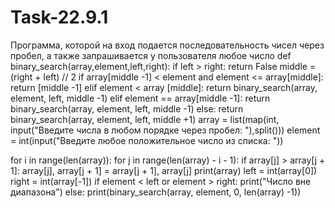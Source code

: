 # Task-22.9.1
 Программа, которой на вход подается последовательность чисел через пробел, а также запрашивается у пользователя любое число
 def binary_search(array,element,left,right):
    if left > right:
        return False
    middle = (right + left) // 2
    if array[middle -1] < element and element <= array[middle]:
        return [middle -1]
    elif element < array [middle]:
        return binary_search(array, element, left, middle -1)
    elif element == array[middle -1]:
        return binary_search(array, element, left, middle -1)
    else:
        return binary_search(array, element, left, middle +1)
array = list(map(int, input("Введите числа в любом порядке через пробел: "),split()))
element = int(input("Введите любое положительное число из списка: "))

for i in range(len(array)):
    for j in range(len(array) - i - 1):
        if array[j] > array[j + 1]:
            array[j], array[j + 1] = array[j + 1], array[j]
print(array)
left = int(array[0])
right = int(array[-1])
if element < left or element > right:
    print("Число вне диапазона")
else:
    print(binary_search(array, element, 0, len(array) -1))
